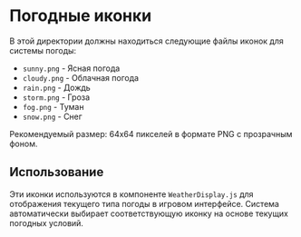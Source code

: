 # Погодные иконки

В этой директории должны находиться следующие файлы иконок для системы погоды:

- `sunny.png` - Ясная погода
- `cloudy.png` - Облачная погода
- `rain.png` - Дождь
- `storm.png` - Гроза
- `fog.png` - Туман
- `snow.png` - Снег

Рекомендуемый размер: 64x64 пикселей в формате PNG с прозрачным фоном.

## Использование

Эти иконки используются в компоненте `WeatherDisplay.js` для отображения текущего типа погоды в игровом интерфейсе. Система автоматически выбирает соответствующую иконку на основе текущих погодных условий.
